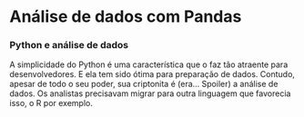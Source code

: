 # Análise de dados com Pandas

### Python e análise de dados
A simplicidade do Python é uma característica que o faz tão atraente para desenvolvedores. E ela tem sido ótima para preparação de dados. Contudo, apesar de todo o seu poder, sua criptonita é (era… Spoiler) a análise de dados. Os analistas precisavam migrar para outra linguagem que favorecia isso, o R por exemplo.